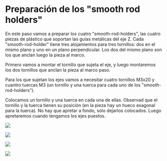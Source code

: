 # Preparación de los "smooth rod holders"

En este paso vamos a preparar  los cuatro "smooth-rod-holders", las cuatro piezas de plástico que soportan las guías metálicas del eje Z.
Cada "smooth-rod-holder" tiene tres alojamientos para tres tornillos: dos en el mismo plano y uno en un plano perpendicular. Los dos del mismo plano son los que anclan luego la pieza al marco.

Primero vamos a montar el tornillo que sujeta el eje, y luego montaremos los dos tornillos que anclan la pieza al marco paso.

Para los que sujetan los ejes vamos a necesitar cuatro tornillos M3x20 y cuantro tuercas M3 (un tornillo y una tuerca para cada uno de los "smooth-rod-holders"). 

Colocamos un tornillo y una tuerca en cada una de ellas. Observad que el tornillo y la tuerca tienen su posición (en la pieza hay un hueco exagonal para la tuerca). No hay que apretar a fondo, sólo dejarlos colocados. Luego apretaremos cuando tengamos los ejes puestos.

![](https://lh3.googleusercontent.com/5tyxMfU_fEICUFEQUKZ5bJWFn-HajRSfH6e45a1W4efY7AipDKAA9wHfOP2cmhvp6U5cwcI65w=w1920-h1080-rw-no)

![](https://lh3.googleusercontent.com/EatJRL_CjzafYY2cMmpWg5nA0blj7TNy0qQ8uRQqp8bEBn7Jyg5sVhyDpSZ09CDNzgkt7Q073A=w1920-h1080-rw-no)

![](https://lh3.googleusercontent.com/wqc_UrbdXY1GtdH5l0zv4672ovZqUSaFJ5ktyGiAdPP7jdmrBwQkrk-Y0mb5lq2cqg7TlXTD8A=w1920-h1080-rw-no)

![](https://lh3.googleusercontent.com/nzRlUPU6seX2TOQgKs-gy4ZYcLKTg4M8_lm4v4akW6eDoA7F_UJ9MoMX8zqcoPAZ_dKT_jU90g=w1920-h1080-rw-no)